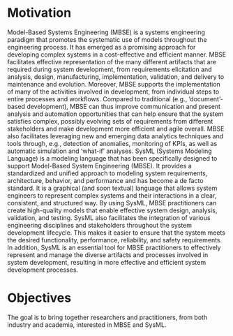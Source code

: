 # Motivation
 
Model-Based Systems Engineering (MBSE) is a systems engineering paradigm
that promotes the systematic use of models throughout the engineering process.
It has emerged as a promising approach for developing complex systems in a
cost-effective and efficient manner.
MBSE facilitates effective representation of the many different artifacts that
are required during system development, from requirements elicitation and analysis, design, manufacturing, implementation, validation, and delivery to maintenance and evolution. Moreover, MBSE supports the implementation of many of
the activities involved in development, from individual steps to entire processes
and workflows. Compared to traditional (e.g., ’document’-based development),
MBSE can thus improve communication and present analysis and automation
opportunities that can help ensure that the system satisfies complex, possibly
evolving sets of requirements from different stakeholders and make development
more efficient and agile overall. MBSE also facilitates leveraging new and emerging data analytics techniques and tools through, e.g., detection of anomalies,
monitoring of KPIs, as well as automatic simulation and ’what-if’ analyses.
SysML (Systems Modeling Language) is a modeling language that has been
specifically designed to support Model-Based System Engineering (MBSE). It
provides a standardized and unified approach to modeling system requirements,
architecture, behavior, and performance and has become a de facto standard. It
is a graphical (and soon textual) language that allows system engineers to represent complex systems and their interactions in a clear, consistent, and structured
way.
By using SysML, MBSE practitioners can create high-quality models that enable effective system design, analysis, validation, and testing. SysML also facilitates the integration of various engineering disciplines and stakeholders throughout the system development lifecycle. This makes it easier to ensure that the
system meets the desired functionality, performance, reliability, and safety requirements. In addition, SysML is an essential tool for MBSE practitioners to
effectively represent and manage the diverse artifacts and processes involved in system development, resulting in more effective and efficient system development
processes.

# Objectives
The goal is to bring together researchers and practitioners, from both industry
and academia, interested in MBSE and SysML.
